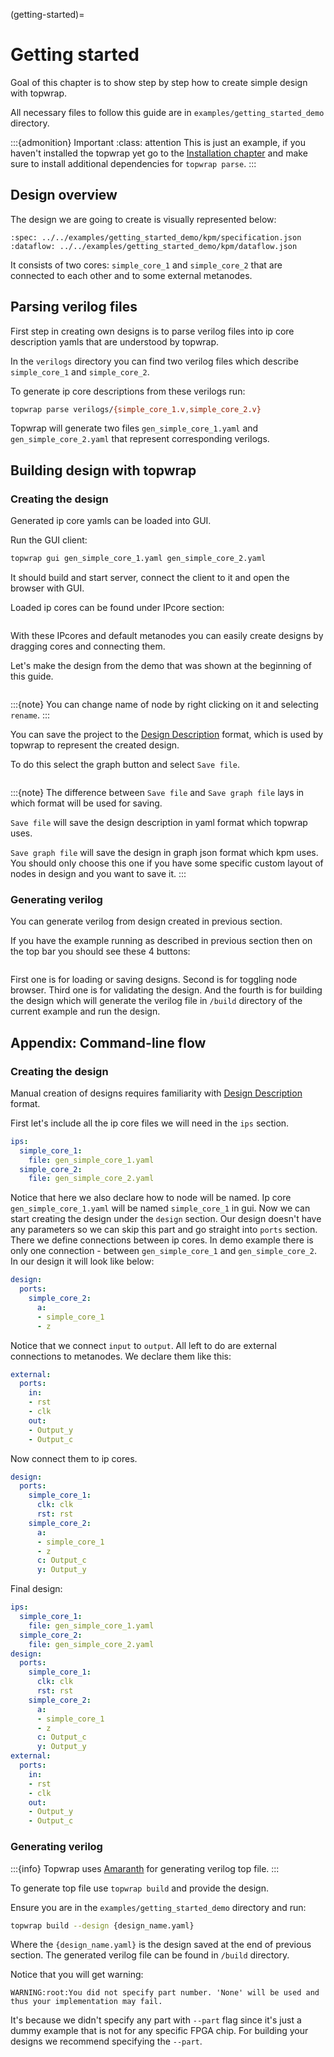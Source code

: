(getting-started)=

# Getting started

Goal of this chapter is to show step by step how to create simple design with topwrap.

All necessary files to follow this guide are in `examples/getting_started_demo` directory.

:::{admonition} Important
:class: attention
This is just an example, if you haven't installed the topwrap yet go to the [Installation chapter](installation.md) and make sure to install additional dependencies for `topwrap parse`.
:::

## Design overview

The design we are going to create is visually represented below:

```{kpm_iframe}
:spec: ../../examples/getting_started_demo/kpm/specification.json
:dataflow: ../../examples/getting_started_demo/kpm/dataflow.json
```

It consists of two cores: `simple_core_1` and `simple_core_2` that are connected to each other and to some external metanodes.

## Parsing verilog files

First step in creating own designs is to parse verilog files into ip core description yamls that are understood by topwrap.

In the `verilogs` directory you can find two verilog files which describe `simple_core_1` and `simple_core_2`.

To generate ip core descriptions from these verilogs run:

```bash
topwrap parse verilogs/{simple_core_1.v,simple_core_2.v}
```

Topwrap will generate two files `gen_simple_core_1.yaml` and `gen_simple_core_2.yaml` that represent corresponding verilogs.

## Building design with topwrap

### Creating the design

Generated ip core yamls can be loaded into GUI.

Run the GUI client:
```bash
topwrap gui gen_simple_core_1.yaml gen_simple_core_2.yaml
```
It should build and start server, connect the client to it and open the browser with GUI.

Loaded ip cores can be found under IPcore section:

```{image} img/side_bar_kpm.png
```

With these IPcores and default metanodes you can easily create designs by dragging cores and connecting them.

Let's make the design from the demo that was shown at the beginning of this guide.

```{image} img/getting_started_project.png
```

:::{note}
You can change name of node by right clicking on it and selecting `rename`.
:::

You can save the project to the [Design Description](description_files.md) format, which is used by topwrap to represent the created design.

To do this select the graph button and select `Save file`.

```{image} img/save_graph_kpm.png
```

:::{note}
The difference between `Save file` and `Save graph file` lays in which format will be used for saving.

`Save file` will save the design description in yaml format which topwrap uses.

`Save graph file` will save the design in graph json format which kpm uses. You should only choose this one if you have some specific custom layout of nodes in design and you want to save it.
:::

### Generating verilog

You can generate verilog from design created in previous section.


If you have the example running as described in previous section then on the top bar you should see these 4 buttons:

```{image} img/kpm_buttons.png
```

First one is for loading or saving designs.
Second is for toggling node browser.
Third one is for validating the design.
And the fourth is for building the design which will generate the verilog file in `/build` directory of the current example and run the design.

## Appendix: Command-line flow

### Creating the design

Manual creation of designs requires familiarity with [Design Description](description_files.md) format.

First let's include all the ip core files we will need in the `ips` section.

```yaml
ips:
  simple_core_1:
    file: gen_simple_core_1.yaml
  simple_core_2:
    file: gen_simple_core_2.yaml
```

Notice that here we also declare how to node will be named.
Ip core `gen_simple_core_1.yaml` will be named `simple_core_1` in gui.
Now we can start creating the design under the `design` section.
Our design doesn't have any parameters so we can skip this part and go straight into `ports` section.
There we define connections between ip cores.
In demo example there is only one connection - between `gen_simple_core_1` and `gen_simple_core_2`.
In our design it will look like below:

```yaml
design:
  ports:
    simple_core_2:
      a:
      - simple_core_1
      - z
```

Notice that we connect `input` to `output`.
All left to do are external connections to metanodes.
We declare them like this:

```yaml
external:
  ports:
    in:
    - rst
    - clk
    out:
    - Output_y
    - Output_c
```

Now connect them to ip cores.

```yaml
design:
  ports:
    simple_core_1:
      clk: clk
      rst: rst
    simple_core_2:
      a:
      - simple_core_1
      - z
      c: Output_c
      y: Output_y
```

Final design:

```yaml
ips:
  simple_core_1:
    file: gen_simple_core_1.yaml
  simple_core_2:
    file: gen_simple_core_2.yaml
design:
  ports:
    simple_core_1:
      clk: clk
      rst: rst
    simple_core_2:
      a:
      - simple_core_1
      - z
      c: Output_c
      y: Output_y
external:
  ports:
    in:
    - rst
    - clk
    out:
    - Output_y
    - Output_c
```

### Generating verilog

:::{info}
Topwrap uses [Amaranth](https://github.com/amaranth-lang/amaranth) for generating verilog top file.
:::

To generate top file use `topwrap build` and provide the design.

Ensure you are in the `examples/getting_started_demo` directory and run:

```bash
topwrap build --design {design_name.yaml}
```

Where the `{design_name.yaml}` is the design saved at the end of previous section.
The generated verilog file can be found in `/build` directory.

Notice that you will get warning:

```
WARNING:root:You did not specify part number. 'None' will be used and thus your implementation may fail.
```

It's because we didn't specify any part with `--part` flag since it's just a dummy example that is not for any specific FPGA chip.
For building your designs we recommend specifying the `--part`.
